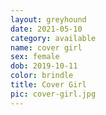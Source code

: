```yaml
---
layout: greyhound
date: 2021-05-10
category: available
name: cover girl
sex: female
dob: 2019-10-11
color: brindle
title: Cover Girl
pic: cover-girl.jpg
---
```


